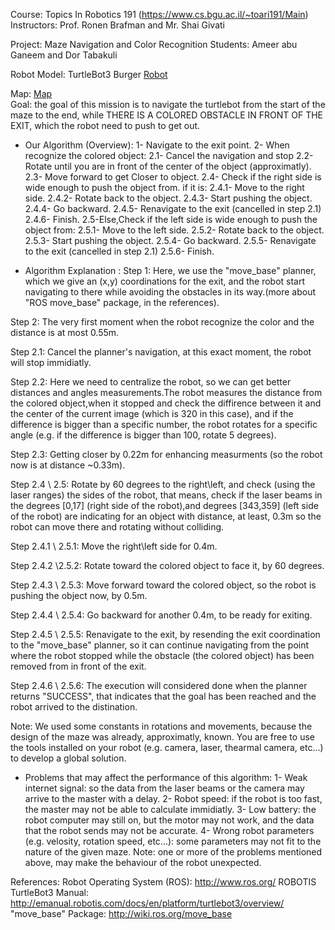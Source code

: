 
Course: Topics In Robotics 191 (https://www.cs.bgu.ac.il/~toari191/Main)
        Instructors: Prof. Ronen Brafman and Mr. Shai Givati


Project: Maze Navigation and Color Recognition
         Students: Ameer abu Ganeem and Dor Tabakuli


Robot Model: TurtleBot3 Burger
[Robot](AdditionalFiles/robot.png)

Map:
[Map](AdditionalFiles/map.png)  
Goal:
the goal of this mission is to navigate the turtlebot from the start of the maze to the end, while THERE IS A COLORED OBSTACLE IN FRONT OF THE EXIT, which the robot need to push to get out.

- Our Algorithm (Overview):
1- Navigate to the exit point.
2- When recognize the colored object:
    2.1- Cancel the navigation and stop
    2.2- Rotate until you are in front of the center of the object (approximatly).
    2.3- Move forward to get Closer to object.
    2.4- Check if the right side is wide enough to push the object from. if it is:
        2.4.1- Move to the right side.
        2.4.2- Rotate back to the object.
        2.4.3- Start pushing the object.
        2.4.4- Go backward.
        2.4.5- Renavigate to the exit (cancelled in step 2.1)
        2.4.6- Finish.
    2.5-Else,Check if the left side is wide enough to push the object from:
        2.5.1- Move to the left side.
        2.5.2- Rotate back to the object.
        2.5.3- Start pushing the object.
        2.5.4- Go backward.
        2.5.5- Renavigate to the exit (cancelled in step 2.1)
        2.5.6- Finish.


- Algorithm Explanation :
Step 1: Here, we use the "move_base" planner, which we give an (x,y) coordinations for the exit, and the robot start navigating to there while avoiding 
        the obstacles in its way.(more about "ROS move_base" package, in the references).

Step 2: The very first moment when the robot recognize the color and the distance is at most 0.55m.

Step 2.1: Cancel the planner's navigation, at this exact moment, the robot will stop immidiatly.

Step 2.2: Here we need to centralize the robot, so we can get better distances and angles measurements.The robot measures the distance from the colored object,when it stopped
          and check the diffirence between it and the center of the current image (which is 320 in this case), and if the difference is bigger than a specific number, the robot
          rotates for a specific angle (e.g. if the difference is bigger than 100, rotate 5 degrees).

Step 2.3: Getting closer by 0.22m for enhancing measurments (so the robot now is at distance ~0.33m).

Step 2.4 \ 2.5: Rotate by 60 degrees to the right\left, and check (using the laser ranges) the sides of the robot, that means, check if the laser beams in the degrees [0,17] (right side of                 the robot),and degrees [343,359] (left side of the robot) are indicating for an object with distance, at least, 0.3m so the robot can move there and rotating without                        colliding.

Step 2.4.1 \ 2.5.1: Move the right\left side for 0.4m.

Step 2.4.2 \2.5.2: Rotate toward the colored object to face it, by 60 degrees.

Step 2.4.3 \ 2.5.3: Move forward toward the colored object, so the robot is pushing the object now, by 0.5m.

Step 2.4.4 \ 2.5.4: Go backward for another 0.4m, to be ready for exiting.

Step 2.4.5 \ 2.5.5: Renavigate to the exit, by resending the exit coordination to the "move_base" planner, so it can continue navigating from the point where the robot stopped
                    while the obstacle (the colored object) has been removed from in front of the exit.

Step 2.4.6 \ 2.5.6: The execution will considered done when the planner returns "SUCCESS", that indicates that the goal has been reached and the robot arrived to the distination.


Note: We used some constants in rotations and movements, because the design of the maze was already, approximatly, known. You are free to use the tools installed on your robot (e.g. camera,      laser, thearmal camera, etc...) to develop a global solution.

- Problems that may affect the performance of this algorithm:
    1- Weak internet signal: so the data from the laser beams or the camera may arrive to the master with a delay.
    2- Robot speed: if the robot is too fast, the master may not be able to calculate immidiatly.
    3- Low battery: the robot computer may still on, but the motor may not work, and the data that the robot sends may not be accurate.
    4- Wrong robot parameters (e.g. velosity, rotation speed, etc...): some parameters may not fit to the nature of the given maze.
  Note: one or more of the problems mentioned above, may make the behaviour of the robot unexpected.


 References:
    Robot Operating System (ROS): http://www.ros.org/ 
    ROBOTIS TurtleBot3 Manual: http://emanual.robotis.com/docs/en/platform/turtlebot3/overview/
    "move_base" Package: http://wiki.ros.org/move_base